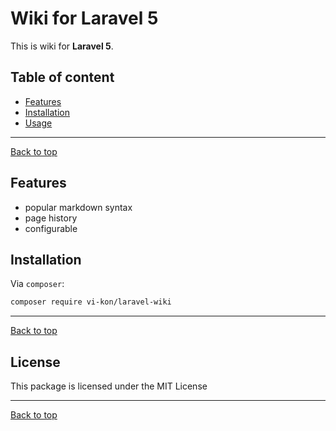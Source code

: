 # Wiki for Laravel 5

This is wiki for **Laravel 5**. 

## Table of content

* [Features](#features)
* [Installation](#installation)
* [Usage](#usage)

---
[Back to top][url]

## Features

* popular markdown syntax
* page history
* configurable

## Installation

Via `composer`:

```bash
composer require vi-kon/laravel-wiki
```

---
[Back to top][url]

## License

This package is licensed under the MIT License

---
[Back to top][url]

[url]: #wiki-for-laravel-5